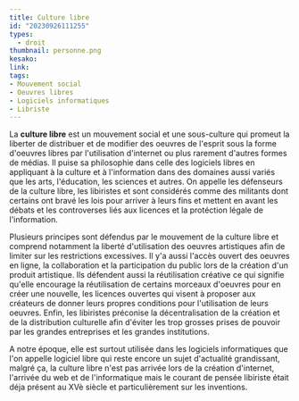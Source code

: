 ```yaml
---
title: Culture libre 
id: "20230926111255"
types:
  - droit
thumbnail: personne.png
kesako: 
link: 
tags:
- Mouvement social
- Oeuvres libres
- Logiciels informatiques
- Libriste 
---
```


La **culture libre** est un mouvement social et une sous-culture qui promeut la liberter de distribuer et de modifier des oeuvres de l'esprit sous la forme d'oeuvres libres par l'utilisation d'internet ou plus rarement d'autres formes de médias. Il puise sa philosophie dans celle des logiciels libres en appliquant à la culture et à l'information dans des domaines aussi variés que les arts, l'éducation, les sciences et autres. On appelle les défenseurs de la culture libre, les libiristes et sont considérés comme des militants dont certains ont bravé les lois pour arriver à leurs fins et mettent en avant les débats et les controverses liés aux licences et la protéction légale de l'information. 

Plusieurs principes sont défendus par le mouvement de la culture libre et comprend notamment la liberté d'utilisation des oeuvres artistiques afin de limiter sur les restrictions excessives. Il y'a aussi l'accès ouvert des oeuvres en ligne, la collaboration et la participation du public lors de la création d'un produit artistique. Ils défendent aussi la réutilisation créative ce qui signifie qu'elle encourage la réutilisation de certains morceaux d'oeuvres pour en créer une nouvelle, les licences ouvertes qui visent à proposer aux créateurs de donner leurs propres conditions pour l'utilisation de leurs oeuvres. Enfin, les libiristes préconise la décentralisation de la création et de la distribution culturelle afin d'éviter les trop grosses prises de pouvoir par les grandes entreprises et les grandes institutions. 

A notre époque, elle est surtout utilisée dans les logiciels informatiques que l'on appelle logiciel libre qui reste encore un sujet d'actualité grandissant, malgré ça, la culture libre n'est pas arrivée lors de la création d'internet, l'arrivée du web et de l'informatique mais le courant de pensée libiriste était déja présent au XVè siècle et particulièrement sur les inventions.  
